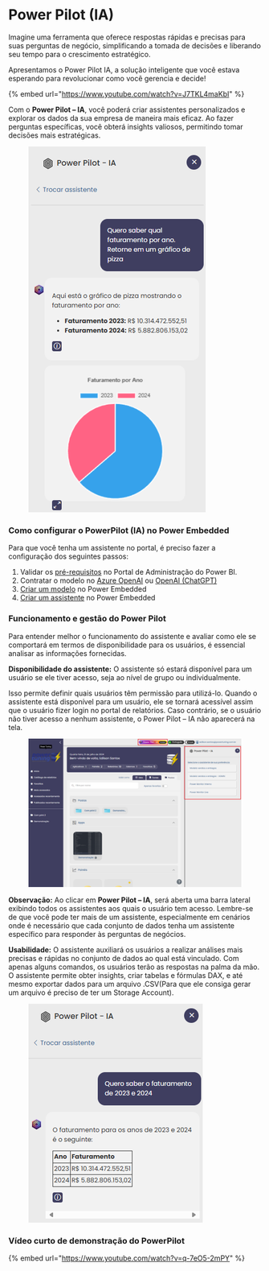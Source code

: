 # Power Pilot (IA)

Imagine uma ferramenta que oferece respostas rápidas e precisas para suas perguntas de negócio, simplificando a tomada de decisões e liberando seu tempo para o crescimento estratégico.

Apresentamos o Power Pilot IA, a solução inteligente que você estava esperando para revolucionar como você gerencia e decide!

{% embed url="https://www.youtube.com/watch?v=J7TKL4maKbI" %}

Com o **Power Pilot – IA**, você poderá criar assistentes personalizados e explorar os dados da sua empresa de maneira mais eficaz. Ao fazer perguntas específicas, você obterá insights valiosos, permitindo tomar decisões mais estratégicas.

<div align="left">

<figure><img src="../../.gitbook/assets/image (78).png" alt=""><figcaption></figcaption></figure>

</div>



### Como configurar o PowerPilot (IA) no Power Embedded

Para que você tenha um assistente no portal, é preciso fazer a configuração dos seguintes passos:

1. Validar os [pré-requisitos](pre-requisitos.md) no Portal de Administração do Power BI.
2. Contratar o modelo no [Azure OpenAI](contratacao-de-uma-ia/azure-openai.md) ou [OpenAI (ChatGPT)](contratacao-de-uma-ia/openai.md)
3. [Criar um modelo](modelos-de-ia.md) no Power Embedded
4. [Criar um assistente](assistentes-de-ia.md) no Power Embedded



### Funcionamento e gestão do Power Pilot

Para entender melhor o funcionamento do assistente e avaliar como ele se comportará em termos de disponibilidade para os usuários, é essencial analisar as informações fornecidas.

**Disponibilidade do assistente:** O assistente só estará disponível para um usuário se ele tiver acesso, seja ao nível de grupo ou individualmente.&#x20;

Isso permite definir quais usuários têm permissão para utilizá-lo. Quando o assistente está disponível para um usuário, ele se tornará acessível assim que o usuário fizer login no portal de relatórios. Caso contrário, se o usuário não tiver acesso a nenhum assistente, o Power Pilot – IA não aparecerá na tela.

<figure><img src="../../.gitbook/assets/image (68).png" alt=""><figcaption></figcaption></figure>

**Observação:** Ao clicar em **Power Pilot – IA**, será aberta uma barra lateral exibindo todos os assistentes aos quais o usuário tem acesso. Lembre-se de que você pode ter mais de um assistente, especialmente em cenários onde é necessário que cada conjunto de dados tenha um assistente específico para responder às perguntas de negócios.

**Usabilidade:** O assistente auxiliará os usuários a realizar análises mais precisas e rápidas no conjunto de dados ao qual está vinculado. Com apenas alguns comandos, os usuários terão as respostas na palma da mão. O assistente permite obter insights, criar tabelas e fórmulas DAX, e até mesmo exportar dados para um arquivo .CSV(Para que ele consiga gerar um arquivo é preciso de ter um Storage Account).

<div align="left">

<figure><img src="../../.gitbook/assets/image (69).png" alt=""><figcaption></figcaption></figure>

</div>



### Vídeo curto de demonstração do PowerPilot

{% embed url="https://www.youtube.com/watch?v=q-7eO5-2mPY" %}

